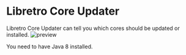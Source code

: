 # Libretro Core Updater
Libretro Core Updater can tell you which cores should be updated or installed.
![preview](https://i.imgur.com/hyZArca.png)

You need to have Java 8 installed.